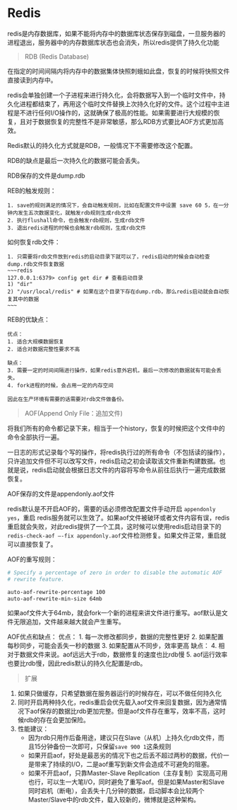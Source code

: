 # Redis

redis是内存数据库，如果不能将内存中的数据库状态保存到磁盘，一旦服务器的进程退出，服务器中的内存数据库状态也会消失，所以redis提供了持久化功能

> RDB (Redis Database)

在指定的时间间隔内将内存中的数据集体快照刺蛾如此盘，恢复的时候将快照文件直接读到内存中。

redis会单独创建一个子进程来进行持久化，会将数据写入到一个临时文件中，持久化进程都结束了，再用这个临时文件替换上次持久化好的文件。这个过程中主进程是不进行任何I/O操作的，这就确保了极高的性能。如果需要进行大规模的恢复，且对于数据恢复的完整性不是非常敏感，那么RDB方式要比AOF方式更加高效。

Redis默认的持久化方式就是RDB，一般情况下不需要修改这个配置。

RDB的缺点是最后一次持久化的数据可能会丢失。

RDB保存的文件是dump.rdb

REB的触发规则：

    1. save的规则满足的情况下，会自动触发规则，比如在配置文件中设置 save 60 5，在一分钟内发生五次数据变化，就触发rdb规则生成rdb文件
    2. 执行flushall命令，也会触发rdb规则，生成rdb文件
    3. 退出redis进程的时候也会触发rdb规则，生成rdb文件

如何恢复rdb文件：

    1. 只需要将rdb文件放到redis的启动目录下就可以了，redis启动的时候会自动检查dump.rdb文件恢复数据
    ~~~redis
    127.0.0.1:6379> config get dir # 查看启动目录
    1) "dir"
    2) "/usr/local/redis" # 如果在这个目录下存在dump.rdb，那么redis启动就会自动恢复其中的数据
    ~~~
    
REB的优缺点：

    优点：
    1. 适合大规模数据恢复
    2. 适合对数据完整性要求不高
    
    缺点：
    3. 需要一定的时间间隔进行操作，如果redis意外宕机，最后一次修改的数据就有可能会丢失。
    4. fork进程的时候，会占用一定的内存空间
    
    因此在生产环境有需要的话需要对rdb文件做备份。
    
> AOF(Append Only File：追加文件)
    
将我们所有的命令都记录下来，相当于一个history，恢复的时候把这个文件中的命令全部执行一遍。
    
一日志的形式记录每个写的操作，将redis执行过的所有命令（不包括读的操作），只许追加文件但不可以改写文件，redis启动之初会读取该文件重新构建数据。也就是说，redis启动就会根据日志文件的内容将写命令从前往后执行一遍完成数据恢复。
    
AOF保存的文件是appendonly.aof文件
    
redis默认是不开启AOF的，需要的话必须修改配置文件手动开启 `appendonly yes`，重启 redis服务就可以生效了。如果aof文件被破环或者文件内容有误，redis重启就会失败，对此redis提供了一个工具，这时候可以使用redis启动目录下的`redis-check-aof —-fix appendonly.aof`文件检测修复。如果文件正常，重启就可以直接恢复了。

AOF的重写规则：
~~~bash
# Specify a percentage of zero in order to disable the automatic AOF
# rewrite feature.

auto-aof-rewrite-percentage 100
auto-aof-rewrite-min-size 64mb
~~~

如果aof文件大于64mb，就会fork一个新的进程来讲文件进行重写。aof默认是文件无限追加，文件越来越大就会产生重写。

AOF优点和缺点：
    优点：
    1. 每一次修改都同步，数据的完整性更好
    2. 如果配置每秒同步，可能会丢失一秒的数据
    3. 如果配置从不同步，效率更高
    缺点：
    4. 相对于数据文件来说。aof远远大于rdb，数据修复的速度也比rdb慢
    5. aof运行效率也要比rdb慢，因此redis默认的持久化配置是rdb。

> 扩展

1. 如果只做缓存，只希望数据在服务器运行的时候存在，可以不做任何持久化
2. 同时开启两种持久化，redis重启会优先载入aof文件来回复数据，因为通常情况下aof保存的数据比rdb更加完整。但是aof文件存在重写，效率不高，这时候rdb的存在会更加保险。
3. 性能建议：
    * 因为rdb只用作后备用途，建议只在Slave（从机）上持久化rdb文件，而且15分钟备份一次即可，只保留`save 900 1`这条规则
    * 如果开启aof，好处是最恶劣的情况下也之后丢不超过两秒的数据，代价一是带来了持续的I/O，二是aof重写到新文件会造成不可避免的阻塞。
    * 如果不开启aof，只靠Master-Slave Repllcation（主存复制）实现高可用也行，可以生一大笔I/O，同时避免了重写aof。但是如果Master和Slave同时宕机（断电），会丢失十几分钟的数据，启动脚本会比较两个Master/Slave中的rdb文件，载入较新的，微博就是这种架构。
    
